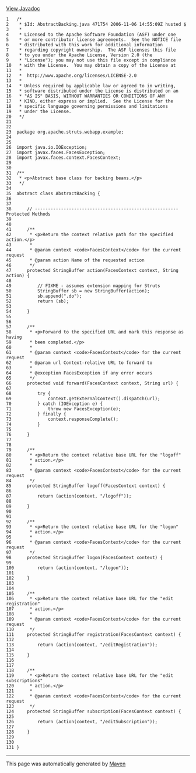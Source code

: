 [View Javadoc](../../../../../../apidocs/org/apache/struts/webapp/example/AbstractBacking.html.md)


    1   /*
    2    * $Id: AbstractBacking.java 471754 2006-11-06 14:55:09Z husted $
    3    *
    4    * Licensed to the Apache Software Foundation (ASF) under one
    5    * or more contributor license agreements.  See the NOTICE file
    6    * distributed with this work for additional information
    7    * regarding copyright ownership.  The ASF licenses this file
    8    * to you under the Apache License, Version 2.0 (the
    9    * "License"); you may not use this file except in compliance
    10   * with the License.  You may obtain a copy of the License at
    11   *
    12   *  http://www.apache.org/licenses/LICENSE-2.0
    13   *
    14   * Unless required by applicable law or agreed to in writing,
    15   * software distributed under the License is distributed on an
    16   * "AS IS" BASIS, WITHOUT WARRANTIES OR CONDITIONS OF ANY
    17   * KIND, either express or implied.  See the License for the
    18   * specific language governing permissions and limitations
    19   * under the License.
    20   */
    21  
    22  
    23  package org.apache.struts.webapp.example;
    24  
    25  
    26  import java.io.IOException;
    27  import javax.faces.FacesException;
    28  import javax.faces.context.FacesContext;
    29  
    30  
    31  /**
    32   * <p>Abstract base class for backing beans.</p>
    33   */
    34  
    35  abstract class AbstractBacking {
    36  
    37  
    38      // ------------------------------------------------------- Protected Methods
    39  
    40  
    41      /**
    42       * <p>Return the context relative path for the specified action.</p>
    43       *
    44       * @param context <code>FacesContext</code> for the current request
    45       * @param action Name of the requested action
    46       */
    47      protected StringBuffer action(FacesContext context, String action) {
    48  
    49          // FIXME - assumes extension mapping for Struts
    50          StringBuffer sb = new StringBuffer(action);
    51          sb.append(".do");
    52          return (sb);
    53  
    54      }
    55  
    56  
    57      /**
    58       * <p>Forward to the specified URL and mark this response as having
    59       * been completed.</p>
    60       *
    61       * @param context <code>FacesContext</code> for the current request
    62       * @param url Context-relative URL to forward to
    63       *
    64       * @exception FacesException if any error occurs
    65       */
    66      protected void forward(FacesContext context, String url) {
    67  
    68          try {
    69              context.getExternalContext().dispatch(url);
    70          } catch (IOException e) {
    71              throw new FacesException(e);
    72          } finally {
    73              context.responseComplete();
    74          }
    75  
    76      }
    77  
    78  
    79      /**
    80       * <p>Return the context relative base URL for the "logoff"
    81       * action.</p>
    82       *
    83       * @param context <code>FacesContext</code> for the current request
    84       */
    85      protected StringBuffer logoff(FacesContext context) {
    86  
    87          return (action(context, "/logoff"));
    88  
    89      }
    90  
    91  
    92      /**
    93       * <p>Return the context relative base URL for the "logon"
    94       * action.</p>
    95       *
    96       * @param context <code>FacesContext</code> for the current request
    97       */
    98      protected StringBuffer logon(FacesContext context) {
    99  
    100         return (action(context, "/logon"));
    101 
    102     }
    103 
    104 
    105     /**
    106      * <p>Return the context relative base URL for the "edit registration"
    107      * action.</p>
    108      *
    109      * @param context <code>FacesContext</code> for the current request
    110      */
    111     protected StringBuffer registration(FacesContext context) {
    112 
    113         return (action(context, "/editRegistration"));
    114 
    115     }
    116 
    117 
    118     /**
    119      * <p>Return the context relative base URL for the "edit subscriptions"
    120      * action.</p>
    121      *
    122      * @param context <code>FacesContext</code> for the current request
    123      */
    124     protected StringBuffer subscription(FacesContext context) {
    125 
    126         return (action(context, "/editSubscription"));
    127 
    128     }
    129 
    130 
    131 }

------------------------------------------------------------------------

This page was automatically generated by [Maven](http://maven.apache.org/)
